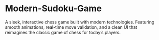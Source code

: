 # Modern-Sudoku-Game
A sleek, interactive chess game built with modern technologies. Featuring smooth animations, real-time move validation, and a clean UI that reimagines the classic game of chess for today’s players.
